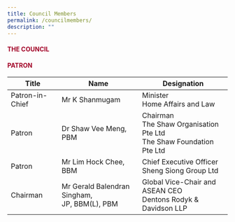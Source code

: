 ```yaml
---
title: Council Members
permalink: /councilmembers/
description: ""
---
```

#### <font style="color:#a20427;">THE COUNCIL</font>

#### <font style="color:#a20427;">PATRON</font>

| Title | Name | Designation |
| -------- | -------- | -------- |
| Patron-in-Chief     | Mr K Shanmugam    | Minister <br>Home Affairs and Law    |
| Patron     | Dr Shaw Vee Meng, PBM     | Chairman <br>The Shaw Organisation Pte Ltd<br> The Shaw Foundation Pte Ltd    |
| Patron     | Mr Lim Hock Chee, BBM     | Chief Executive Officer <br>Sheng Siong Group Ltd   |
| Chairman     | Mr Gerald Balendran Singham,<br> JP, BBM(L), PBM     | Global Vice-Chair and ASEAN CEO <br> Dentons Rodyk &amp; Davidson LLP |